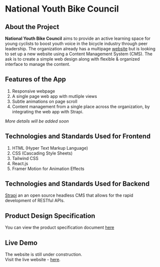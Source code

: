 # National Youth Bike Council

## About the Project

**National Youth Bike Council** aims to provide an active learning space for young cyclists to boost youth voice in the bicycle industry through peer leadership. The organization already has a multipage [website](https://www.nybcouncil.com/) but is looking to set up a new website using a Content Management System (CMS). The ask is to create a simple web design along with flexible & organized interface to manage the content.

## Features of the App

1. Responsive webpage
2. A single page web app with mutliple views
3. Subtle animations on page scroll
4. Content management from a single place across the organization, by integrating the web app with Strapi.

_More details will be added soon_

## Technologies and Standards Used for Frontend

1. HTML (Hyper Text Markup Language)
2. CSS (Cascading Style Sheets)
3. Tailwind CSS
4. React.js
5. Framer Motion for Animation Effects

## Technologies and Standards Used for Backend

[Strapi](https://strapi.io/) an an open source headless CMS that allows for the rapid development of RESTful APIs.

## Product Design Specification

You can view the product specification document [here](https://www.figma.com/file/lAAoLQ3sEBThfQT61JXwZB/National-Youth-Bike-Council?node-id=52%3A585)

## Live Demo

The website is still under construction.  
Visit the live website - [here](https://nybc.netlify.app/).
